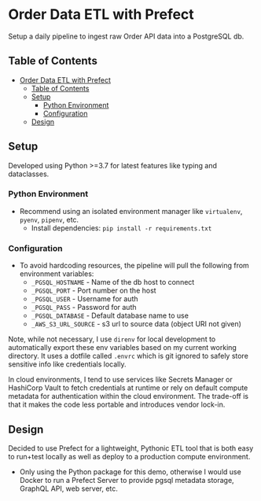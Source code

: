 # Order Data ETL with Prefect
Setup a daily pipeline to ingest raw Order API data into a PostgreSQL db.

## Table of Contents
- [Order Data ETL with Prefect](#order-data-etl-with-prefect)
  - [Table of Contents](#table-of-contents)
  - [Setup](#setup)
    - [Python Environment](#python-environment)
    - [Configuration](#configuration)
  - [Design](#design)

## Setup
Developed using Python >=3.7 for latest features like typing and dataclasses.

### Python Environment
+ Recommend using an isolated environment manager like `virtualenv`, `pyenv`, `pipenv`, etc.
  + Install dependencies: `pip install -r requirements.txt`

### Configuration
+ To avoid hardcoding resources, the pipeline will pull the following from environment variables:
  + `_PGSQL_HOSTNAME` - Name of the db host to connect
  + `_PGSQL_PORT` - Port number on the host
  + `_PGSQL_USER` - Username for auth
  + `_PGSQL_PASS` - Password for auth
  + `_PGSQL_DATABASE` - Default database name to use
  + `_AWS_S3_URL_SOURCE` - s3 url to source data (object URI not given)

Note, while not necessary, I use `direnv` for local development to automatically export these env variables based on my current working directory. It uses a dotfile called `.envrc` which is git ignored to safely store sensitive info like credentials locally.

In cloud environments, I tend to use services like Secrets Manager or HashiCorp Vault to fetch credentials at runtime or rely on default compute metadata for authentication within the cloud environment. The trade-off is that it makes the code less portable and introduces vendor lock-in.

## Design
Decided to use Prefect for a lightweight, Pythonic ETL tool that is both easy to run+test locally as well as deploy to a production compute environment.
+ Only using the Python package for this demo, otherwise I would use Docker to run a Prefect Server to provide pgsql metadata storage, GraphQL API, web server, etc.
